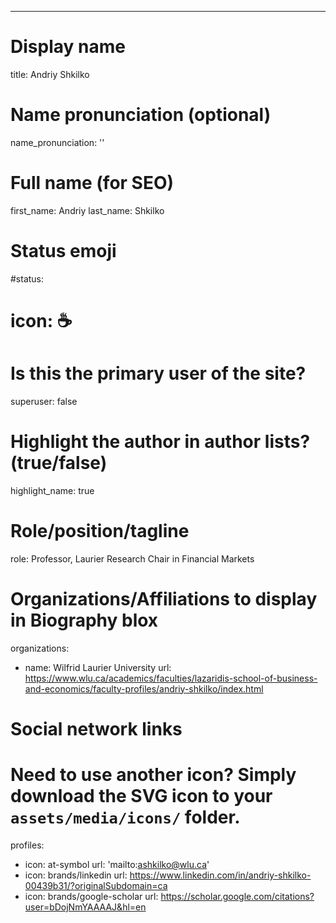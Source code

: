 ---

# Display name
title: Andriy Shkilko

# Name pronunciation (optional)
name_pronunciation: ''

# Full name (for SEO)
first_name: Andriy
last_name: Shkilko

# Status emoji
#status:
#  icon: ☕️

# Is this the primary user of the site?
superuser: false

# Highlight the author in author lists? (true/false)
highlight_name: true

# Role/position/tagline
role: Professor, Laurier Research Chair in Financial Markets

# Organizations/Affiliations to display in Biography blox
organizations:
  - name: Wilfrid Laurier University
    url: https://www.wlu.ca/academics/faculties/lazaridis-school-of-business-and-economics/faculty-profiles/andriy-shkilko/index.html

# Social network links
# Need to use another icon? Simply download the SVG icon to your `assets/media/icons/` folder.
profiles:
  - icon: at-symbol
    url: 'mailto:ashkilko@wlu.ca'
  - icon: brands/linkedin
    url: https://www.linkedin.com/in/andriy-shkilko-00439b31/?originalSubdomain=ca
  - icon: brands/google-scholar
    url: https://scholar.google.com/citations?user=bDojNmYAAAAJ&hl=en
